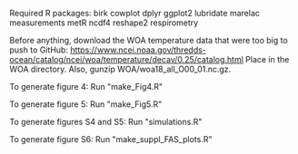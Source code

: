 Required R packages:
	birk
	cowplot
	dplyr
	ggplot2
	lubridate
	marelac
	measurements
	metR
	ncdf4
	reshape2
	respirometry

Before anything, download the WOA temperature data that were too big to push to GitHub:
	https://www.ncei.noaa.gov/thredds-ocean/catalog/ncei/woa/temperature/decav/0.25/catalog.html
	Place in the WOA directory.
Also, gunzip WOA/woa18_all_O00_01.nc.gz.

To generate figure 4:
	Run "make_Fig4.R"
	
To generate figure 5:
	Run "make_Fig5.R"
	
To generate figures S4 and S5:
	Run "simulations.R"
	
To generate figure S6:
	Run "make_suppl_FAS_plots.R"